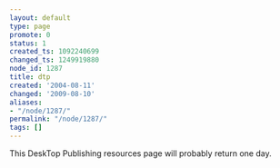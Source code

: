 ```yaml
---
layout: default
type: page
promote: 0
status: 1
created_ts: 1092240699
changed_ts: 1249919880
node_id: 1287
title: dtp
created: '2004-08-11'
changed: '2009-08-10'
aliases:
- "/node/1287/"
permalink: "/node/1287/"
tags: []
---
```

This DeskTop Publishing resources page will probably return one day.
